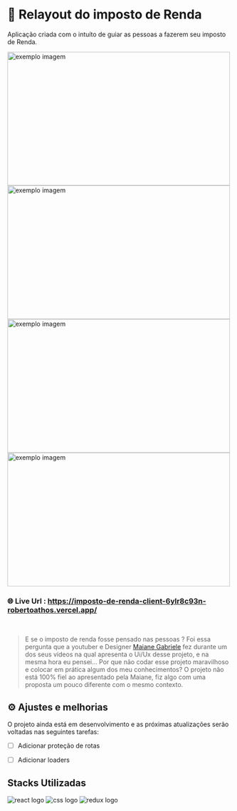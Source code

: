 # 🦁 Relayout do imposto de Renda

Aplicação criada com o intuíto de guiar as pessoas a fazerem seu imposto de Renda.

<div>
  <img style="width:500px ;height:300px;" src="https://user-images.githubusercontent.com/94712001/197338792-fc5a7fcc-3900-4ca2-a274-ce43ebf66af5.png" alt="exemplo imagem">
  <img style="width:500px ;height:300px;" src="https://user-images.githubusercontent.com/94712001/197339278-3504e7f3-1f85-4fdd-8c41-923d4476e250.png" alt="exemplo imagem">
  <img style="width:500px ;height:300px;" src="https://user-images.githubusercontent.com/94712001/197339303-e3c5ca7d-f4cb-4139-9fad-122e0d176262.png" alt="exemplo imagem">
  <img style="width:500px ;height:300px;" src="https://user-images.githubusercontent.com/94712001/197339318-87aee351-577b-4dc3-8e03-1499393c4d05.png" alt="exemplo imagem">
</div>


### 🌐 Live Url : https://imposto-de-renda-client-6ylr8c93n-robertoathos.vercel.app/

</br>

> E se o imposto de renda fosse pensado nas pessoas ? Foi essa pergunta que a youtuber e Designer <a href='https://www.linkedin.com/in/sheisacreative/'>Maiane Gabriele</a> fez durante um dos seus vídeos na qual apresenta o Ui/Ux desse projeto, e na mesma hora eu pensei... Por que não codar esse projeto maravilhoso e colocar em prática algum dos meu conhecimentos? O projeto não está 100% fiel ao apresentado pela Maiane, fiz algo com uma proposta um pouco diferente com o mesmo contexto.

##  ⚙️ Ajustes e melhorias

O projeto ainda está em desenvolvimento e as próximas atualizações serão voltadas nas seguintes tarefas:

- [ ] Adicionar proteção de rotas
- [ ] Adicionar loaders


## Stacks Utilizadas

<div>
<img alt="react logo" src="https://img.shields.io/badge/React-20232A?style=for-the-badge&logo=react&logoColor=61DAFB" />
<img alt="css logo" src="https://img.shields.io/badge/CSS-239120?&style=for-the-badge&logo=css3&logoColor=white">
<img alt="redux logo" src="https://img.shields.io/badge/Redux-593D88?style=for-the-badge&logo=redux&logoColor=white">
</div>






